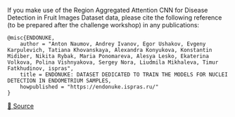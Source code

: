 If you make use of the Region Aggregated Attention CNN for Disease Detection in Fruit Images Dataset data, please cite the following reference (to be prepared after the challenge workshop) in any publications:

```
@misc{ENDONUKE,
	author = "Anton Naumov, Andrey Ivanov, Egor Ushakov, Evgeny Karpulevich, Tatiana Khovanskaya, Alexandra Konyukova, Konstantin Midiber, Nikita Rybak, Maria Ponomareva, Alesya Lesko, Ekaterina Volkova, Polina Vishnyakova, Sergey Nora, Liudmila Mikhaleva, Timur Fatkhudinov, ispras",
	title = ENDONUKE: DATASET DEDICATED TO TRAIN THE MODELS FOR NUCLEI DETECTION IN ENDOMETRIUM SAMPLES,
	howpublished = "https://endonuke.ispras.ru/"
}
```

[🔗 Source](https://endonuke.ispras.ru/)